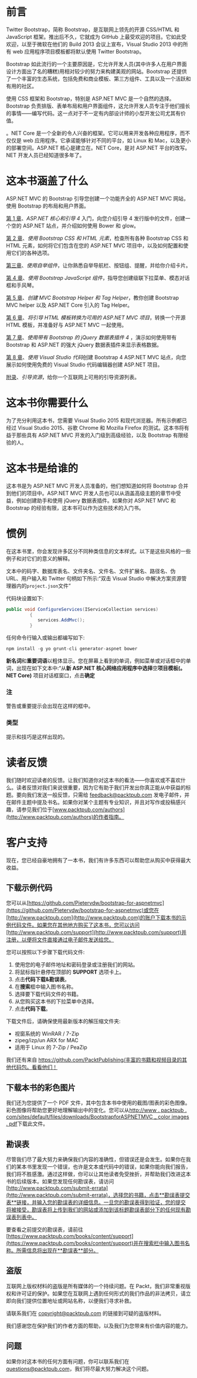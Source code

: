 # 前言

Twitter Bootstrap，简称 Bootstrap，是互联网上领先的开源 CSS/HTML 和 JavaScript 框架。推出后不久，它就成为 GitHub 上最受欢迎的项目。它如此受欢迎，以至于微软在他们的 Build 2013 会议上宣布，Visual Studio 2013 中的所有 web 应用程序项目模板都将默认使用 Twitter Bootstrap。

Bootstrap 如此流行的一个主要原因是，它允许开发人员(其中许多人在用户界面设计方面出了名的糟糕)用相对较少的努力来构建美观的网站。Bootstrap 还提供了一个丰富的生态系统，包括免费和商业模板、第三方组件、工具以及一个活跃和有用的社区。

使用 CSS 框架和 Bootstrap，特别是 ASP.NET MVC 是一个自然的选择。Bootstrap 负责排版、表单布局和用户界面组件，这允许开发人员专注于他们擅长的事情——编写代码。这一点对于不一定有内部设计师的小型开发公司尤其有价值。

。NET Core 是一个全新的令人兴奋的框架。它可以用来开发各种应用程序，而不仅仅是 web 应用程序。它承诺能够针对不同的平台，如 Linux 和 Mac，以及更小的部署空间。ASP.NET 核心是建立在。NET Core，是对 ASP.NET 平台的改写。NET 开发人员已经知道很多年了。

# 这本书涵盖了什么

ASP.NET MVC 的 Bootstrap 引导您创建一个功能齐全的 ASP.NET MVC 网站，使用 Bootstrap 的布局和用户界面。

[第 1 章](01.html "Chapter 1. Getting Started with ASP.NET Core and Bootstrap 4")、*ASP.NET 核心和引导 4* 入门，向您介绍引导 4 发行版中的文件，创建一个空的 ASP.NET 站点，并介绍如何使用 Bower 和 glow。

[第 2 章](02.html "Chapter 2. Using Bootstrap CSS and HTML Elements")、*使用 Bootstrap CSS 和 HTML 元素*，检查所有各种 Bootstrap CSS 和 HTML 元素，如何将它们包含在您的 ASP.NET MVC 项目中，以及如何配置和使用它们的各种选项。

[第三章](03.html "Chapter 3. Using Bootstrap Components")、*使用自举组件*，让你熟悉自举导航栏、按钮组、提醒，并给你介绍卡片。

[第 4 章](04.html "Chapter 4. Using Bootstrap JavaScript Components")、*使用 Bootstrap JavaScript 组件*，指导您创建级联下拉菜单、模态对话框和手风琴。

[第 5 章](05.html "Chapter 5.  Creating MVC Bootstrap Helper and Tag Helpers")、*创建 MVC Bootstrap Helper 和 Tag Helper*，教你创建 Bootstrap MVC helper 以及 ASP.NET Core 引入的 Tag Helper。

[第 6 章](06.html "Chapter 6.  Converting a Bootstrap HTML Template into a Usable ASP.NET MVC Project")、*将引导 HTML 模板转换为可用的 ASP.NET MVC 项目*，转换一个开源 HTML 模板，并准备好与 ASP.NET MVC 一起使用。

[第 7 章](07.html "Chapter 7. Using the jQuery DataTables Plugin with Bootstrap 4")、*使用带有 Bootstrap 的 jQuery 数据表插件 4* ，演示如何使用带有 Bootstrap 和 ASP.NET 的强大 jQuery 数据表插件来显示表格数据。

[第 8 章](08.html "Chapter 8. Creating Bootstrap 4 ASP.NET MVC Sites Using Visual Studio Code")、*使用 Visual Studio 代码*创建 Bootstrap 4 ASP.NET MVC 站点，向您展示如何使用免费的 Visual Studio 代码编辑器创建 ASP.NET 项目。

[附录](09.html "Appendix A. Bootstrap Resources")、*引导资源*，给你一个互联网上可用的引导资源列表。

# 这本书你需要什么

为了充分利用这本书，您需要 Visual Studio 2015 和现代浏览器。所有示例都已经过 Visual Studio 2015、谷歌 Chrome 和 Mozilla Firefox 的测试。这本书将有益于那些具有 ASP.NET MVC 开发的入门级到高级经验，以及 Bootstrap 有限经验的人。

# 这本书是给谁的

这本书是为 ASP.NET MVC 开发人员准备的，他们想知道如何将 Bootstrap 合并到他们的项目中。ASP.NET MVC 开发人员也可以从涵盖高级主题的章节中受益，例如创建助手和使用 jQuery 数据表插件。如果你对 ASP.NET MVC 和 Bootstrap 的经验有限，这本书可以作为这些技术的入门书。

# 惯例

在这本书里，你会发现许多区分不同种类信息的文本样式。以下是这些风格的一些例子和对它们的意义的解释。

文本中的码字、数据库表名、文件夹名、文件名、文件扩展名、路径名、伪 URL、用户输入和 Twitter 句柄如下所示:“双击 Visual Studio 中解决方案资源管理器内的`project.json`文件”

代码块设置如下:

```cs
public void ConfigureServices(IServiceCollection services) 
         { 
            services.AddMvc(); 
         }
```

任何命令行输入或输出都编写如下:

```cs
npm install -g yo grunt-cli generator-aspnet bower 

```

**新名词**和**重要词语**以粗体显示。您在屏幕上看到的单词，例如菜单或对话框中的单词，出现在如下文本中:“从**新 ASP.NET 核心网络应用程序中选择**空**项目模板(。NET Core)** 项目对话框窗口，点击**确定**

### 注

警告或重要提示会出现在这样的框中。

### 类型

提示和技巧是这样出现的。

# 读者反馈

我们随时欢迎读者的反馈。让我们知道你对这本书的看法——你喜欢或不喜欢什么。读者反馈对我们来说很重要，因为它有助于我们开发出你真正能从中获益的标题。要向我们发送一般反馈，只需给 feedback@packtpub.com 发电子邮件，并在邮件主题中提及书名。如果你对某个主题有专业知识，并且对写作或投稿感兴趣，请参见我们位于[www.packtpub.com/authors](http://www.packtpub.com/authors)的作者指南。

# 客户支持

现在，您已经自豪地拥有了一本书，我们有许多东西可以帮助您从购买中获得最大收益。

## 下载示例代码

您可以从[https://github.com/Pietervdw/bootstrap-for-aspnetmvc](https://github.com/Pietervdw/bootstrap-for-aspnetmvc)或您在[http://www.packtpub.com](http://www.packtpub.com)的账户下载本书的示例代码文件。如果您在其他地方购买了这本书，您可以访问[http://www.packtpub.com/support](http://www.packtpub.com/support)并注册，以便将文件直接通过电子邮件发送给您。

您可以按照以下步骤下载代码文件:

1.  使用您的电子邮件地址和密码登录或注册我们的网站。
2.  将鼠标指针悬停在顶部的 **SUPPORT** 选项卡上。
3.  点击**代码下载&勘误表**。
4.  在**搜索**框中输入图书名称。
5.  选择要下载代码文件的书籍。
6.  从您购买这本书的下拉菜单中选择。
7.  点击**代码下载**。

下载文件后，请确保使用最新版本的解压缩文件夹:

*   视窗系统的 WinRAR / 7-Zip
*   zipeg/izp/un ARX for MAC
*   适用于 Linux 的 7-Zip / PeaZip

我们还有来自 https://github.com/PacktPublishing/丰富的书籍和视频目录的其他代码包。看看他们！

## 下载本书的彩色图片

我们还为您提供了一个 PDF 文件，其中包含本书中使用的截图/图表的彩色图像。彩色图像将帮助您更好地理解输出中的变化。您可以从[http://www . packtpub . com/sites/default/files/downloads/BootstrapforASPNETMVC _ color images . pdf](http://www.packtpub.com/sites/default/files/downloads/Bookname_ColorImages.pdf)下载此文件。

## 勘误表

尽管我们尽了最大努力来确保我们内容的准确性，但错误还是会发生。如果你在我们的某本书里发现一个错误，也许是文本或代码中的错误，如果你能向我们报告，我们将不胜感激。通过这样做，你可以让其他读者免受挫折，并帮助我们改进这本书的后续版本。如果您发现任何勘误表，请访问[http://www.packtpub.com/submit-errata](http://www.packtpub.com/submit-errata)，选择您的书籍，点击**勘误表提交表**链接，并输入您的勘误表的详细信息。一旦您的勘误表得到验证，您的提交将被接受，勘误表将上传到我们的网站或添加到该标题勘误表部分下的任何现有勘误表列表中。

要查看之前提交的勘误表，请前往[https://www.packtpub.com/books/content/support](https://www.packtpub.com/books/content/support)并在搜索栏中输入图书名称。所需信息将出现在**勘误表**部分。

## 盗版

互联网上版权材料的盗版是所有媒体的一个持续问题。在 Packt，我们非常重视版权和许可证的保护。如果您在互联网上遇到任何形式的我们作品的非法拷贝，请立即向我们提供位置地址或网站名称，以便我们寻求补救。

请联系我们在 copyright@packtpub.com 的链接到可疑的盗版材料。

我们感谢您在保护我们的作者方面的帮助，以及我们为您带来有价值内容的能力。

## 问题

如果你对这本书的任何方面有问题，你可以联系我们在 questions@packtpub.com，我们将尽最大努力解决这个问题。